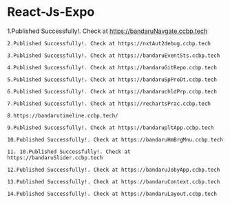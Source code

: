 # React-Js-Expo


 1.Published Successfully!. Check at https://bandaruNavgate.ccbp.tech
    
    2.Published Successfully!. Check at https://nxtAut2debug.ccbp.tech
    
    3.Published Successfully!. Check at https://bandaruEventSts.ccbp.tech
    
    4.Published Successfully!. Check at https://bandaruGitRepo.ccbp.tech
    
    5.Published Successfully!. Check at https://bandaruSpProDt.ccbp.tech
    
    6.Published Successfully!. Check at https://bandaruchldPrp.ccbp.tech

    7.Published Successfully!. Check at https://rechartsPrac.ccbp.tech
    
    8.https://bandarutimeline.ccbp.tech/
    
    9.Published Successfully!. Check at https://bandarupltApp.ccbp.tech
    
    10.Published Successfully!. Check at https://bandaruHmBrgMnu.ccbp.tech
    
    11. 10.Published Successfully!. Check at https://bandaruSlider.ccbp.tech
    
    12.Published Successfully!. Check at https://bandaruJobyApp.ccbp.tech
    
    13.Published Successfully!. Check at https://bandaruContext.ccbp.tech
    
    14.Published Successfully!. Check at https://bandaruLayout.ccbp.tech



